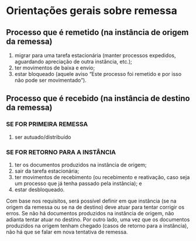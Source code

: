# Orientações gerais sobre remessa

## Processo que é remetido (na instância de origem da remessa)

1. migrar para uma tarefa estacionária (manter processos expedidos, aguardando apreciação de outra instância, etc.);
2. ter movimentos de baixa e envio;
3. estar bloqueado (aquele aviso “Este processo foi remetido e por isso não pode ser movimentado”).

## Processo que é recebido (na instância de destino da remessa)

### SE FOR PRIMEIRA REMESSA

1. ser autuado/distribuído

### SE FOR RETORNO PARA A INSTÂNCIA

1. ter os documentos produzidos na instância de origem;
2. sair da tarefa estacionária;
3. ter movimentos de recebimento (ou recebimento e reativação, caso seja um processo que já tenha passado pela instância); e
4. estar desbloqueado.

Com base nos requisitos, será possível definir em que instância (se na origem da remessa ou se na de destino) deve atuar para tentar corrigir os erros.
Se não há documentos produzidos na instância de origem, não adianta tentar atuar no destino. Por outro lado, uma vez que os documentos produzidos na origem tenham chegado (casos de retorno para a instância), não há que se falar em nova tentativa de remessa.
